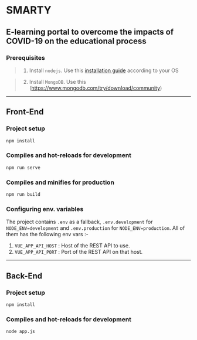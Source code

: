 # SMARTY
E-learning portal to overcome the impacts of COVID-19 on the educational process
---
### Prerequisites
> 1. Install `nodejs`. Use this [installation guide](https://nodejs.org/en/download/package-manager/) according to your OS

> 2. Install `MongoDB`. Use this (https://www.mongodb.com/try/download/community)

---
## Front-End 
### Project setup
```
npm install
```

### Compiles and hot-reloads for development
```
npm run serve
```

### Compiles and minifies for production
```
npm run build
```
### Configuring env. variables
The project contains `.env` as a fallback, `.env.development` for `NODE_ENV=development` and `.env.production` for `NODE_ENV=production`. All of them has the following env vars :-
    
1. `VUE_APP_API_HOST` : Host of the REST API to use.
2. `VUE_APP_API_PORT` : Port of the REST API on that host.

---
## Back-End

### Project setup
```
npm install
```

### Compiles and hot-reloads for development
```
node app.js
```
